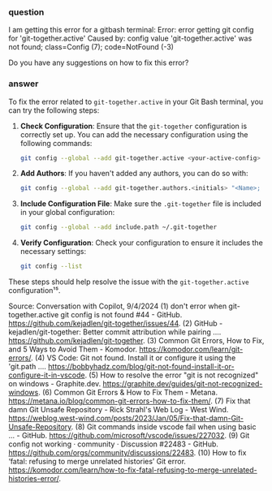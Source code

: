 ### question

I am getting this error for a gitbash terminal:
Error: error getting git config for 'git-together.active'
Caused by: config value 'git-together.active' was not found; class=Config (7); code=NotFound (-3)

Do you have any suggestions on how to fix this error?

### answer

To fix the error related to `git-together.active` in your Git Bash terminal, you can try the following steps:

1. **Check Configuration**: Ensure that the `git-together` configuration is correctly set up. You can add the necessary configuration using the following commands:

   ```bash
   git config --global --add git-together.active <your-active-config>
   ```

2. **Add Authors**: If you haven't added any authors, you can do so with:

   ```bash
   git config --global --add git-together.authors.<initials> "<Name>; <email>"
   ```

3. **Include Configuration File**: Make sure the `.git-together` file is included in your global configuration:

   ```bash
   git config --global --add include.path ~/.git-together
   ```

4. **Verify Configuration**: Check your configuration to ensure it includes the necessary settings:
   ```bash
   git config --list
   ```

These steps should help resolve the issue with the `git-together.active` configuration¹⁵.

Source: Conversation with Copilot, 9/4/2024
(1) don't error when git-together.active git config is not found #44 - GitHub. https://github.com/kejadlen/git-together/issues/44.
(2) GitHub - kejadlen/git-together: Better commit attribution while pairing .... https://github.com/kejadlen/git-together.
(3) Common Git Errors, How to Fix, and 5 Ways to Avoid Them - Komodor. https://komodor.com/learn/git-errors/.
(4) VS Code: Git not found. Install it or configure it using the 'git.path .... https://bobbyhadz.com/blog/git-not-found-install-it-or-configure-it-in-vscode.
(5) How to resolve the error "git is not recognized" on windows - Graphite.dev. https://graphite.dev/guides/git-not-recognized-windows.
(6) Common Git Errors & How to Fix Them - Metana. https://metana.io/blog/common-git-errors-how-to-fix-them/.
(7) Fix that damn Git Unsafe Repository - Rick Strahl's Web Log - West Wind. https://weblog.west-wind.com/posts/2023/Jan/05/Fix-that-damn-Git-Unsafe-Repository.
(8) Git commands inside vscode fail when using basic ... - GitHub. https://github.com/microsoft/vscode/issues/227032.
(9) Git config not working · community · Discussion #22483 - GitHub. https://github.com/orgs/community/discussions/22483.
(10) How to fix ‘fatal: refusing to merge unrelated histories’ Git error. https://komodor.com/learn/how-to-fix-fatal-refusing-to-merge-unrelated-histories-error/.
